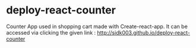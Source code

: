 # deploy-react-counter
Counter App used in shopping cart made with Create-react-app.
It can be accessed via clicking the given link : http://sidk003.github.io/deploy-react-counter
